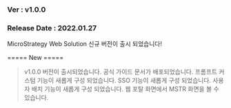### Ver : v1.0.0
### Release Date : 2022.01.27

MicroStrategy Web Solution 신규 버전이 출시 되었습니다!

===== New =====
 > v1.0.0 버전이 출시되었습니다.
 > 공식 가이드 문서가 배포되었습니다.
 > 프롬프트 커스텀 기능이 새롭게 구성 되었습니다.
 > SSO 기능이 새롭게 구성 되었습니다.
 > 사용자 배치 기능이 새롭게 구성 되었습니다.
 > 웹 포탈 화면에서 MSTR 화면을 볼 수 있습니다.

